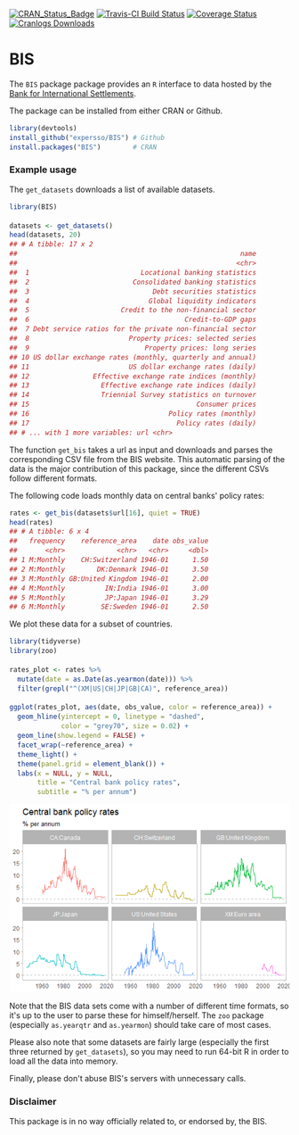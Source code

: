 [![CRAN\_Status\_Badge](http://www.r-pkg.org/badges/version/BIS)](http://cran.r-project.org/package=BIS) [![Travis-CI Build Status](https://travis-ci.org/expersso/BIS.svg?branch=master)](https://travis-ci.org/expersso/BIS) [![Coverage Status](https://img.shields.io/codecov/c/github/expersso/BIS/master.svg)](https://codecov.io/github/expersso/BIS?branch=master) [![Cranlogs Downloads](http://cranlogs.r-pkg.org/badges/grand-total/BIS)](http://cran.r-project.org/package=BIS)

BIS
===

The `BIS` package package provides an `R` interface to data hosted by the [Bank for International Settlements](https://www.bis.org).

The package can be installed from either CRAN or Github.

``` r
library(devtools)
install_github("expersso/BIS") # Github
install.packages("BIS")        # CRAN
```

### Example usage

The `get_datasets` downloads a list of available datasets.

``` r
library(BIS)

datasets <- get_datasets()
head(datasets, 20)
## # A tibble: 17 x 2
##                                                        name
##                                                       <chr>
##  1                            Locational banking statistics
##  2                          Consolidated banking statistics
##  3                               Debt securities statistics
##  4                              Global liquidity indicators
##  5                       Credit to the non-financial sector
##  6                                       Credit-to-GDP gaps
##  7 Debt service ratios for the private non-financial sector
##  8                         Property prices: selected series
##  9                             Property prices: long series
## 10 US dollar exchange rates (monthly, quarterly and annual)
## 11                         US dollar exchange rates (daily)
## 12                Effective exchange rate indices (monthly)
## 13                  Effective exchange rate indices (daily)
## 14                  Triennial Survey statistics on turnover
## 15                                          Consumer prices
## 16                                   Policy rates (monthly)
## 17                                     Policy rates (daily)
## # ... with 1 more variables: url <chr>
```

The function `get_bis` takes a url as input and downloads and parses the corresponding CSV file from the BIS website. This automatic parsing of the data is the major contribution of this package, since the different CSVs follow different formats.

The following code loads monthly data on central banks' policy rates:

``` r
rates <- get_bis(datasets$url[16], quiet = TRUE)
head(rates)
## # A tibble: 6 x 4
##   frequency    reference_area    date obs_value
##       <chr>             <chr>   <chr>     <dbl>
## 1 M:Monthly    CH:Switzerland 1946-01      1.50
## 2 M:Monthly        DK:Denmark 1946-01      3.50
## 3 M:Monthly GB:United Kingdom 1946-01      2.00
## 4 M:Monthly          IN:India 1946-01      3.00
## 5 M:Monthly          JP:Japan 1946-01      3.29
## 6 M:Monthly         SE:Sweden 1946-01      2.50
```

We plot these data for a subset of countries.

``` r
library(tidyverse)
library(zoo)

rates_plot <- rates %>%
  mutate(date = as.Date(as.yearmon(date))) %>%
  filter(grepl("^(XM|US|CH|JP|GB|CA)", reference_area))

ggplot(rates_plot, aes(date, obs_value, color = reference_area)) +
  geom_hline(yintercept = 0, linetype = "dashed",
             color = "grey70", size = 0.02) +
  geom_line(show.legend = FALSE) +
  facet_wrap(~reference_area) +
  theme_light() +
  theme(panel.grid = element_blank()) +
  labs(x = NULL, y = NULL,
       title = "Central bank policy rates",
       subtitle = "% per annum")
```

![](README-plot-1.png)

Note that the BIS data sets come with a number of different time formats, so it's up to the user to parse these for himself/herself. The `zoo` package (especially `as.yearqtr` and `as.yearmon`) should take care of most cases.

Please also note that some datasets are fairly large (especially the first three returned by `get_datasets`), so you may need to run 64-bit R in order to load all the data into memory.

Finally, please don't abuse BIS's servers with unnecessary calls.

### Disclaimer

This package is in no way officially related to, or endorsed by, the BIS.
